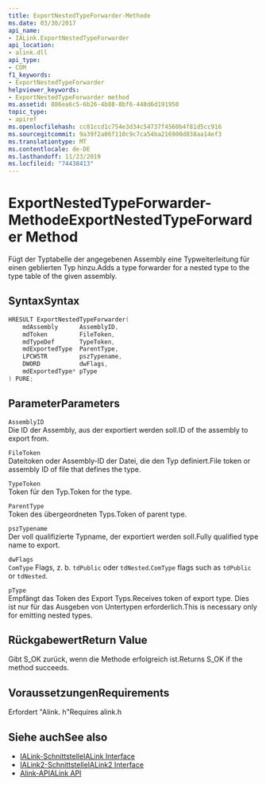 ```yaml
---
title: ExportNestedTypeForwarder-Methode
ms.date: 03/30/2017
api_name:
- IALink.ExportNestedTypeForwarder
api_location:
- alink.dll
api_type:
- COM
f1_keywords:
- ExportNestedTypeForwarder
helpviewer_keywords:
- ExportNestedTypeForwarder method
ms.assetid: 886ea6c5-6b26-4b88-8bf6-448d6d191950
topic_type:
- apiref
ms.openlocfilehash: cc81ccd1c754e3d34c54737f4560b4f81d5cc916
ms.sourcegitcommit: 9a39f2a06f110c9c7ca54ba216900d038aa14ef3
ms.translationtype: MT
ms.contentlocale: de-DE
ms.lasthandoff: 11/23/2019
ms.locfileid: "74438413"
---
```

# <a name="exportnestedtypeforwarder-method"></a><span data-ttu-id="2c440-102">ExportNestedTypeForwarder-Methode</span><span class="sxs-lookup"><span data-stu-id="2c440-102">ExportNestedTypeForwarder Method</span></span>
<span data-ttu-id="2c440-103">Fügt der Typtabelle der angegebenen Assembly eine Typweiterleitung für einen geblierten Typ hinzu.</span><span class="sxs-lookup"><span data-stu-id="2c440-103">Adds a type forwarder for a nested type to the type table of the given assembly.</span></span>  
  
## <a name="syntax"></a><span data-ttu-id="2c440-104">Syntax</span><span class="sxs-lookup"><span data-stu-id="2c440-104">Syntax</span></span>  
  
```cpp  
HRESULT ExportNestedTypeForwarder(  
    mdAssembly      AssemblyID,  
    mdToken         FileToken,  
    mdTypeDef       TypeToken,  
    mdExportedType  ParentType,  
    LPCWSTR         pszTypename,  
    DWORD           dwFlags,  
    mdExportedType* pType  
) PURE;  
```  
  
## <a name="parameters"></a><span data-ttu-id="2c440-105">Parameter</span><span class="sxs-lookup"><span data-stu-id="2c440-105">Parameters</span></span>  
 `AssemblyID`  
 <span data-ttu-id="2c440-106">Die ID der Assembly, aus der exportiert werden soll.</span><span class="sxs-lookup"><span data-stu-id="2c440-106">ID of the assembly to export from.</span></span>  
  
 `FileToken`  
 <span data-ttu-id="2c440-107">Dateitoken oder Assembly-ID der Datei, die den Typ definiert.</span><span class="sxs-lookup"><span data-stu-id="2c440-107">File token or assembly ID of file that defines the type.</span></span>  
  
 `TypeToken`  
 <span data-ttu-id="2c440-108">Token für den Typ.</span><span class="sxs-lookup"><span data-stu-id="2c440-108">Token for the type.</span></span>  
  
 `ParentType`  
 <span data-ttu-id="2c440-109">Token des übergeordneten Typs.</span><span class="sxs-lookup"><span data-stu-id="2c440-109">Token of parent type.</span></span>  
  
 `pszTypename`  
 <span data-ttu-id="2c440-110">Der voll qualifizierte Typname, der exportiert werden soll.</span><span class="sxs-lookup"><span data-stu-id="2c440-110">Fully qualified type name to export.</span></span>  
  
 `dwFlags`  
 <span data-ttu-id="2c440-111">`ComType` Flags, z. b. `tdPublic` oder `tdNested`.</span><span class="sxs-lookup"><span data-stu-id="2c440-111">`ComType` flags such as `tdPublic` or `tdNested`.</span></span>  
  
 `pType`  
 <span data-ttu-id="2c440-112">Empfängt das Token des Export Typs.</span><span class="sxs-lookup"><span data-stu-id="2c440-112">Receives token of export type.</span></span> <span data-ttu-id="2c440-113">Dies ist nur für das Ausgeben von Untertypen erforderlich.</span><span class="sxs-lookup"><span data-stu-id="2c440-113">This is necessary only for emitting nested types.</span></span>  
  
## <a name="return-value"></a><span data-ttu-id="2c440-114">Rückgabewert</span><span class="sxs-lookup"><span data-stu-id="2c440-114">Return Value</span></span>  
 <span data-ttu-id="2c440-115">Gibt S_OK zurück, wenn die Methode erfolgreich ist.</span><span class="sxs-lookup"><span data-stu-id="2c440-115">Returns S_OK if the method succeeds.</span></span>  
  
## <a name="requirements"></a><span data-ttu-id="2c440-116">Voraussetzungen</span><span class="sxs-lookup"><span data-stu-id="2c440-116">Requirements</span></span>  
 <span data-ttu-id="2c440-117">Erfordert "Alink. h"</span><span class="sxs-lookup"><span data-stu-id="2c440-117">Requires alink.h</span></span>  
  
## <a name="see-also"></a><span data-ttu-id="2c440-118">Siehe auch</span><span class="sxs-lookup"><span data-stu-id="2c440-118">See also</span></span>

- [<span data-ttu-id="2c440-119">IALink-Schnittstelle</span><span class="sxs-lookup"><span data-stu-id="2c440-119">IALink Interface</span></span>](ialink-interface.md)
- [<span data-ttu-id="2c440-120">IALink2-Schnittstelle</span><span class="sxs-lookup"><span data-stu-id="2c440-120">IALink2 Interface</span></span>](ialink2-interface.md)
- [<span data-ttu-id="2c440-121">Alink-API</span><span class="sxs-lookup"><span data-stu-id="2c440-121">ALink API</span></span>](index.md)
